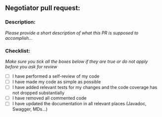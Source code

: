 ## Negotiator pull request:

### Description:

_Please provide a short description of what this PR is supposed to accomplish..._

### Checklist:

_Make sure you tick all the boxes below if they are true or do not apply before you ask for review_

- [ ] I have performed a self-review of my code
- [ ] I have made my code as simple as possible
- [ ] I have added relevant tests for my changes and the code coverage has not dropped substantially
- [ ] I have removed all commented code
- [ ] I have updated the documentation in all relevant places (Javadoc, Swagger, MDs...)
